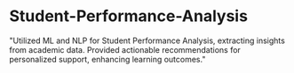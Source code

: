 # Student-Performance-Analysis
"Utilized ML and NLP for Student Performance Analysis, extracting insights from academic data. Provided actionable recommendations for personalized support, enhancing learning outcomes."
